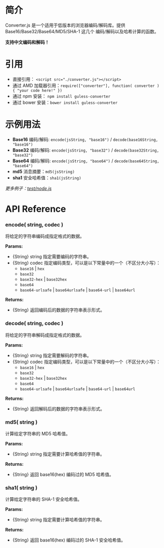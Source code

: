 # 简介
Converter.js 是一个适用于低版本的浏览器编码/解码库。提供 Base16/Base32/Base64/MD5/SHA-1 这几个
编码/解码以及哈希计算的函数。

**支持中文编码和解码！**

# 引用
- 直接引用： `<script src="./converter.js"></script>`
- 通过 AMD 加载器引用：`require(["converter"], function( converter ) { "your code here!" })` 
- 通过 npm 安装： `npm install guless-converter`
- 通过 bower 安装：`bower install guless-converter`

# 示例用法
- **Base16** 编码/解码: `encode(jsString, "base16")` / `decode(base16String, "base16")`
- **Base32** 编码/解码: `encode(jsString, "base32")` / `decode(base32String, "base32")`
- **Base64** 编码/解码: `encode(jsString, "base64")` / `decode(base64String, "base64")`
- **md5** 消息摘要：`md5(jsString)`
- **sha1** 安全哈希值：`sha1(jsString)`

*更多例子：[test/node.js](./test/node.js)*

# API Reference
### encode( string, codec )
将给定的字符串编码成指定格式的数据。

**Params:**
- {String} string 指定需要编码的字符串。
- {String} codec 指定编码类型，可以是以下常量中的一个（不区分大小写）：
  * `base16` | `hex`
  * `base32`
  * `base32-hex` | `base32hex`
  * `base64`
  * `base64-urlsafe` | `base64urlsafe` | `base64-url` | `base64url`

**Returns:**
- {String} 返回编码后的数据的字符串表示形式。

### decode( string, codec )
将给定的字符串解码成指定格式的数据。

**Params:**
- {String} string 指定需要解码的字符串。
- {String} codec 指定编码类型，可以是以下常量中的一个（不区分大小写）：
  * `base16` | `hex`
  * `base32`
  * `base32-hex` | `base32hex`
  * `base64`
  * `base64-urlsafe` | `base64urlsafe` | `base64-url` | `base64url`

**Returns:**
- {String} 返回解码后的数据的字符串表示形式。


### md5( string )
计算给定字符串的 MD5 哈希值。

**Params:**
- {String} string 指定需要计算哈希值的字符串。

**Returns:**
- {String} 返回 base16(hex) 编码过的 MD5 哈希值。

### sha1( string )
计算给定字符串的 SHA-1 安全哈希值。

**Params:**
- {String} string 指定需要计算哈希值的字符串。

**Returns:**
- {String} 返回 base16(hex) 编码过的 SHA-1 安全哈希值。